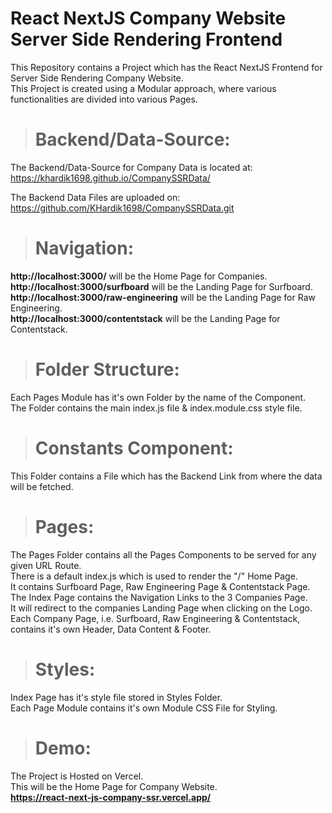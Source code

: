 # React NextJS Company Website Server Side Rendering Frontend

This Repository contains a Project which has the React NextJS Frontend for Server Side Rendering Company Website.\
This Project is created using a Modular approach, where various functionalities are divided into various Pages.

> # Backend/Data-Source:

The Backend/Data-Source for Company Data is located at:\
https://khardik1698.github.io/CompanySSRData/

The Backend Data Files are uploaded on:\
https://github.com/KHardik1698/CompanySSRData.git

> # Navigation:

**http://localhost:3000/** will be the Home Page for Companies.\
**http://localhost:3000/surfboard** will be the Landing Page for Surfboard.\
**http://localhost:3000/raw-engineering** will be the Landing Page for Raw Engineering.\
**http://localhost:3000/contentstack** will be the Landing Page for Contentstack.

> # Folder Structure:

Each Pages Module has it's own Folder by the name of the Component.\
The Folder contains the main index.js file & index.module.css style file.

> # Constants Component:

This Folder contains a File which has the Backend Link from where the data will be fetched.

> # Pages:

The Pages Folder contains all the Pages Components to be served for any given URL Route.\
There is a default index.js which is used to render the "/" Home Page.\
It contains Surfboard Page, Raw Engineering Page & Contentstack Page.\
The Index Page contains the Navigation Links to the 3 Companies Page.\
It will redirect to the companies Landing Page when clicking on the Logo.\
Each Company Page, i.e. Surfboard, Raw Engineering & Contentstack, contains it's own Header, Data Content & Footer.

> # Styles:

Index Page has it's style file stored in Styles Folder.\
Each Page Module contains it's own Module CSS File for Styling.

> # Demo:

The Project is Hosted on Vercel.\
This will be the Home Page for Company Website.\
**https://react-next-js-company-ssr.vercel.app/**
